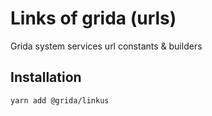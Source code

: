 # Links of grida (urls)
Grida system services url constants & builders


## Installation
```sh
yarn add @grida/linkus
```
